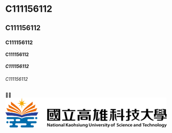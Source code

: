 # C111156112
## C111156112
### C111156112
#### C111156112
##### C111156112
###### C111156112
🧑‍🚀
![NKUST](nkust.png "NKUST")
